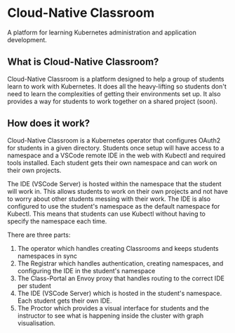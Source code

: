 # Cloud-Native Classroom
A platform for learning Kubernetes administration and application development.

## What is Cloud-Native Classroom?
Cloud-Native Classroom is a platform designed to help a group of students learn to work with Kubernetes. It does all the heavy-lifting so students don't need to learn the complexities of getting their environments set up. It also provides a way for students to work together on a shared project (soon).

## How does it work?
Cloud-Native Classroom is a Kubernetes operator that configures OAuth2 for students in a given directory. Students once setup will have access to a namespace and a VSCode remote IDE in the web with Kubectl and required tools installed. Each student gets their own namespace and can work on their own projects.

The IDE (VSCode Server) is hosted within the namespace that the student will work in. This allows students to work on their own projects and not have to worry about other students messing with their work. The IDE is also configured to use the student's namespace as the default namespace for Kubectl. This means that students can use Kubectl without having to specify the namespace each time.

There are three parts:
1. The operator which handles creating Classrooms and keeps students namespaces in sync
2. The Registrar which handles authentication, creating namespaces, and configuring the IDE in the student's namespace
3. The Class-Portal an Envoy proxy that handles routing to the correct IDE per student
4. The IDE (VSCode Server) which is hosted in the student's namespace. Each student gets their own IDE.
5. The Proctor which provides a visual interface for students and the instructor to see what is happening inside the cluster with graph visualisation. 